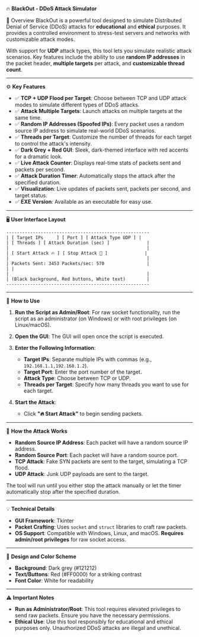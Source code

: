 
🔥 **BlackOut - DDoS Attack Simulator**

 📌 Overview
BlackOut is a powerful tool designed to simulate Distributed Denial of Service (DDoS) attacks for **educational** and **ethical** purposes. It provides a controlled environment to stress-test servers and networks with customizable attack modes. 

With support for **UDP** attack types, this tool lets you simulate realistic attack scenarios. Key features include the ability to use **random IP addresses** in the packet header, **multiple targets** per attack, and **customizable thread count**.

---

 ⚙️ **Key Features**
- ✅ **TCP + UDP Flood per Target**: Choose between TCP and UDP attack modes to simulate different types of DDoS attacks.
- ✅ **Attack Multiple Targets**: Launch attacks on multiple targets at the same time.
- ✅ **Random IP Addresses (Spoofed IPs)**: Every packet uses a random source IP address to simulate real-world DDoS scenarios.
- ✅ **Threads per Target**: Customize the number of threads for each target to control the attack's intensity.
- ✅ **Dark Grey + Red GUI**: Sleek, dark-themed interface with red accents for a dramatic look.
- ✅ **Live Attack Counter**: Displays real-time stats of packets sent and packets per second.
- ✅ **Attack Duration Timer**: Automatically stops the attack after the specified duration.
- ✅ **Visualization**: Live updates of packets sent, packets per second, and target status.
- ✅ **EXE Version**: Available as an executable for easy use.

---

🖥️ **User Interface Layout**
```
------------------------------------------------------
| [ Target IPs     ] [ Port ] [ Attack Type UDP ] |
| [ Threads ] [ Attack Duration (sec) ]              |
|                                                    |
| [ Start Attack 🔥 ] [ Stop Attack 🛑 ]              |
|                                                    |
| Packets Sent: 3453 Packets/sec: 570                |
| |
|                                                    |
| (Black background, Red buttons, White text)        |
------------------------------------------------------
```

---

📝 **How to Use**

1. **Run the Script as Admin/Root**: For raw socket functionality, run the script as an administrator (on Windows) or with root privileges (on Linux/macOS).
   
2. **Open the GUI**: The GUI will open once the script is executed.

3. **Enter the Following Information**:
   - **Target IPs**: Separate multiple IPs with commas (e.g., `192.168.1.1,192.168.1.2`).
   - **Target Port**: Enter the port number of the target.
   - **Attack Type**: Choose between TCP or UDP.
   - **Threads per Target**: Specify how many threads you want to use for each target.

4. **Start the Attack**:
   - Click **"🔥 Start Attack"** to begin sending packets.
   
---

🔧 **How the Attack Works**
- **Random Source IP Address**: Each packet will have a random source IP address.
- **Random Source Port**: Each packet will have a random source port.
- **TCP Attack**: Fake SYN packets are sent to the target, simulating a TCP flood.
- **UDP Attack**: Junk UDP payloads are sent to the target.
  
The tool will run until you either stop the attack manually or let the timer automatically stop after the specified duration.

---

💡 **Technical Details**
- **GUI Framework**: Tkinter
- **Packet Crafting**: Uses `socket` and `struct` libraries to craft raw packets.
- **OS Support**: Compatible with Windows, Linux, and macOS. **Requires admin/root privileges** for raw socket access.

---

 🖤 **Design and Color Scheme**
- **Background**: Dark grey (#121212)
- **Text/Buttons**: Red (#FF0000) for a striking contrast
- **Font Color**: White for readability

---

⚠️ **Important Notes**
- **Run as Administrator/Root**: This tool requires elevated privileges to send raw packets. Ensure you have the necessary permissions.
- **Ethical Use**: Use this tool responsibly for educational and ethical purposes only. Unauthorized DDoS attacks are illegal and unethical.



